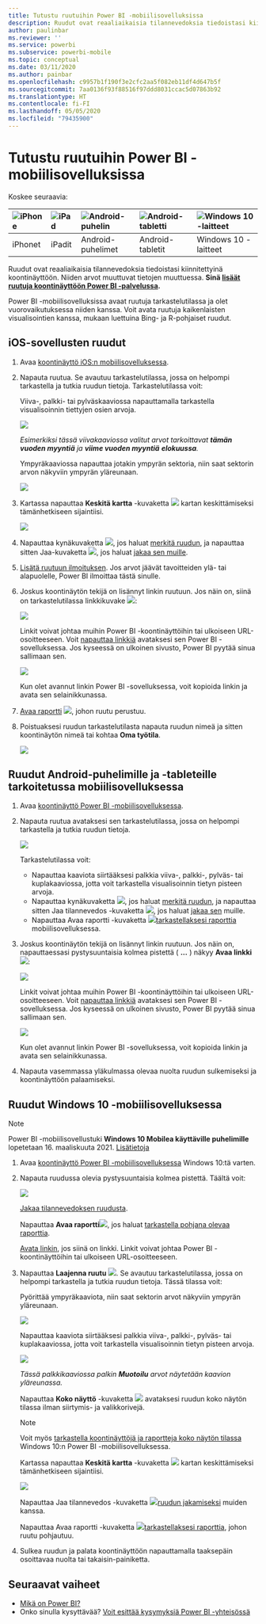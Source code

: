```yaml
---
title: Tutustu ruutuihin Power BI -mobiilisovelluksissa
description: Ruudut ovat reaaliaikaisia tilannevedoksia tiedoistasi kiinnitettyinä koontinäyttöön. Lue lisää vuorovaikutuksesta ruutujen kanssa Power BI -mobiilisovelluksissa.
author: paulinbar
ms.reviewer: ''
ms.service: powerbi
ms.subservice: powerbi-mobile
ms.topic: conceptual
ms.date: 03/11/2020
ms.author: painbar
ms.openlocfilehash: c9957b1f190f3e2cfc2aa5f082eb11df4d647b5f
ms.sourcegitcommit: 7aa0136f93f88516f97ddd8031ccac5d07863b92
ms.translationtype: HT
ms.contentlocale: fi-FI
ms.lasthandoff: 05/05/2020
ms.locfileid: "79435900"
---
```

# <a name="explore-tiles-in-the-power-bi-mobile-apps"></a>Tutustu ruutuihin Power BI -mobiilisovelluksissa
Koskee seuraavia:

| ![iPhone](./media/mobile-tiles-in-the-mobile-apps/iphone-logo-50-px.png) | ![iPad](./media/mobile-tiles-in-the-mobile-apps/ipad-logo-50-px.png) | ![Android-puhelin](./media/mobile-tiles-in-the-mobile-apps/android-phone-logo-50-px.png) | ![Android-tabletti](./media/mobile-tiles-in-the-mobile-apps/android-tablet-logo-50-px.png) | ![Windows 10 -laitteet](./media/mobile-tiles-in-the-mobile-apps/win-10-logo-50-px.png) |
|:--- |:--- |:--- |:--- |:--- |
| iPhonet |iPadit |Android-puhelimet |Android-tabletit |Windows 10 -laitteet |

Ruudut ovat reaaliaikaisia tilannevedoksia tiedoistasi kiinnitettyinä koontinäyttöön. Niiden arvot muuttuvat tietojen muuttuessa. **Sinä [lisäät ruutuja koontinäyttöön Power BI -palvelussa](../end-user-tiles.md).** 

Power BI -mobiilisovelluksissa avaat ruutuja tarkastelutilassa ja olet vuorovaikutuksessa niiden kanssa. Voit avata ruutuja kaikenlaisten visualisointien kanssa, mukaan luettuina Bing- ja R-pohjaiset ruudut.

## <a name="tiles-in-the-ios-apps"></a>iOS-sovellusten ruudut

1. Avaa [koontinäyttö iOS:n mobiilisovelluksessa](mobile-apps-view-dashboard.md).
2. Napauta ruutua. Se avautuu tarkastelutilassa, jossa on helpompi tarkastella ja tutkia ruudun tietoja. Tarkastelutilassa voit:
   
   Viiva-, palkki- tai pylväskaaviossa napauttamalla tarkastella visualisoinnin tiettyjen osien arvoja.
   
    ![](media/mobile-tiles-in-the-mobile-apps/power-bi-iphone-line-tile-values.png)
   
   *Esimerkiksi tässä viivakaaviossa valitut arvot tarkoittavat **tämän vuoden myyntiä** ja **viime vuoden myyntiä** **elokuussa**.*  
   
   Ympyräkaaviossa napauttaa jotakin ympyrän sektoria, niin saat sektorin arvon näkyviin ympyrän yläreunaan.  
   
   ![](media/mobile-tiles-in-the-mobile-apps/power-bi-ipad-tile-pie.png)
3. Kartassa napauttaa **Keskitä kartta** -kuvaketta ![](media/mobile-tiles-in-the-mobile-apps/power-bi-center-map-icon.png) kartan keskittämiseksi tämänhetkiseen sijaintiisi.

   ![](media/mobile-tiles-in-the-mobile-apps/power-bi-ipad-center-map.png)

4. Napauttaa kynäkuvaketta ![](./media/mobile-tiles-in-the-mobile-apps/power-bi-iphone-annotate-icon.png), jos haluat [merkitä ruudun](mobile-annotate-and-share-a-tile-from-the-mobile-apps.md#annotate-and-share-the-tile-report-or-visual), ja napauttaa sitten Jaa-kuvaketta ![](./media/mobile-tiles-in-the-mobile-apps/power-bi-iphone-share-icon.png), jos haluat [jakaa sen muille](mobile-annotate-and-share-a-tile-from-the-mobile-apps.md#annotate-and-share-the-tile-report-or-visual).

5. [Lisätä ruutuun ilmoituksen](mobile-set-data-alerts-in-the-mobile-apps.md). Jos arvot jäävät tavoitteiden ylä- tai alapuolelle, Power BI ilmoittaa tästä sinulle.

6. Joskus koontinäytön tekijä on lisännyt linkin ruutuun. Jos näin on, siinä on tarkastelutilassa linkkikuvake ![](media/mobile-tiles-in-the-mobile-apps/power-bi-iphone-link-icon.png):
   
    ![](media/mobile-tiles-in-the-mobile-apps/power-bi-iphone-tile-link.png)
   
    Linkit voivat johtaa muihin Power BI -koontinäyttöihin tai ulkoiseen URL-osoitteeseen. Voit [napauttaa linkkiä](../../service-dashboard-edit-tile.md#hyperlink) avataksesi sen Power BI -sovelluksessa. Jos kyseessä on ulkoinen sivusto, Power BI pyytää sinua sallimaan sen.
   
    ![](media/mobile-tiles-in-the-mobile-apps/pbi_andr_openlinkmessage.png)
   
    Kun olet avannut linkin Power BI -sovelluksessa, voit kopioida linkin ja avata sen selainikkunassa.
7. [Avaa raportti](mobile-reports-in-the-mobile-apps.md) ![](././media/mobile-tiles-in-the-mobile-apps/power-bi-ipad-open-report-icon.png), johon ruutu perustuu.
8. Poistuaksesi ruudun tarkastelutilasta napauta ruudun nimeä ja sitten koontinäytön nimeä tai kohtaa **Oma työtila**.
   
    ![](media/mobile-tiles-in-the-mobile-apps/power-bi-ipad-tile-breadcrumb.png)

## <a name="tiles-in-the-mobile-app-for-android-phones-and-tablets"></a>Ruudut Android-puhelimille ja -tableteille tarkoitetussa mobiilisovelluksessa
1. Avaa [koontinäyttö Power BI -mobiilisovelluksessa](mobile-apps-view-dashboard.md).
2. Napauta ruutua avataksesi sen tarkastelutilassa, jossa on helpompi tarkastella ja tutkia ruudun tietoja.
   
   ![](media/mobile-tiles-in-the-mobile-apps/power-bi-android-tablet-tile.png)
   
    Tarkastelutilassa voit:
   
   * Napauttaa kaaviota siirtääksesi palkkia viiva-, palkki-, pylväs- tai kuplakaaviossa, jotta voit tarkastella visualisoinnin tietyn pisteen arvoja.  
   * Napauttaa kynäkuvaketta ![](./media/mobile-tiles-in-the-mobile-apps/power-bi-iphone-annotate-icon.png), jos haluat [merkitä ruudun](mobile-annotate-and-share-a-tile-from-the-mobile-apps.md#annotate-and-share-the-tile-report-or-visual), ja napauttaa sitten Jaa tilannevedos -kuvaketta ![](./media/mobile-tiles-in-the-mobile-apps/pbi_andr_sharesnapicon.png), jos haluat [jakaa sen](mobile-annotate-and-share-a-tile-from-the-mobile-apps.md#annotate-and-share-the-tile-report-or-visual) muille.
   * Napauttaa Avaa raportti -kuvaketta ![](./media/mobile-tiles-in-the-mobile-apps/power-bi-android-tablet-open-report-icon.png)[tarkastellaksesi raporttia](mobile-reports-in-the-mobile-apps.md) mobiilisovelluksessa.
3. Joskus koontinäytön tekijä on lisännyt linkin ruutuun. Jos näin on, napauttaessasi pystysuuntaisia kolmea pistettä ( **...** ) näkyy **Avaa linkki** ![](media/mobile-tiles-in-the-mobile-apps/power-bi-iphone-link-icon.png):
   
    ![](media/mobile-tiles-in-the-mobile-apps/power-bi-android-tile-link.png)
   
    Linkit voivat johtaa muihin Power BI -koontinäyttöihin tai ulkoiseen URL-osoitteeseen. Voit [napauttaa linkkiä](../../service-dashboard-edit-tile.md#hyperlink) avataksesi sen Power BI -sovelluksessa. Jos kyseessä on ulkoinen sivusto, Power BI pyytää sinua sallimaan sen.
   
    ![](media/mobile-tiles-in-the-mobile-apps/pbi_andr_openlinkmessage.png)
   
    Kun olet avannut linkin Power BI -sovelluksessa, voit kopioida linkin ja avata sen selainikkunassa.
4. Napauta vasemmassa yläkulmassa olevaa nuolta ruudun sulkemiseksi ja koontinäyttöön palaamiseksi.

## <a name="tiles-in-the-windows-10-mobile-app"></a>Ruudut Windows 10 -mobiilisovelluksessa

>[!NOTE]
>Power BI -mobiilisovellustuki **Windows 10 Mobilea käyttäville puhelimille** lopetetaan 16. maaliskuuta 2021. [Lisätietoja](https://go.microsoft.com/fwlink/?linkid=2121400)

1. Avaa [koontinäyttö Power BI -mobiilisovelluksessa](mobile-apps-view-dashboard.md) Windows 10:tä varten.
2. Napauta ruudussa olevia pystysuuntaisia kolmea pistettä. Täältä voit: 
   
    ![](media/mobile-tiles-in-the-mobile-apps/pbi_win10tileellpslink.png)
   
    [Jakaa tilannevedoksen ruudusta](mobile-windows-10-phone-app-get-started.md).
   
    Napauttaa **Avaa raportti**![](././media/mobile-tiles-in-the-mobile-apps/power-bi-ipad-open-report-icon.png), jos haluat [tarkastella pohjana olevaa raporttia](mobile-reports-in-the-mobile-apps.md).
   
    [Avata linkin](../../service-dashboard-edit-tile.md#hyperlink), jos siinä on linkki. Linkit voivat johtaa Power BI -koontinäyttöihin tai ulkoiseen URL-osoitteeseen.
3. Napauttaa **Laajenna ruutu** ![](media/mobile-tiles-in-the-mobile-apps/power-bi-windows-10-focus-mode-icon.png). Se avautuu tarkastelutilassa, jossa on helpompi tarkastella ja tutkia ruudun tietoja. Tässä tilassa voit:
   
   Pyörittää ympyräkaaviota, niin saat sektorin arvot näkyviin ympyrän yläreunaan.  
   
   ![](media/mobile-tiles-in-the-mobile-apps/power-bi-windows-10-pie-focus-mode.png)
   
   Napauttaa kaaviota siirtääksesi palkkia viiva-, palkki-, pylväs- tai kuplakaaviossa, jotta voit tarkastella visualisoinnin tietyn pisteen arvoja.  
   
   ![](media/mobile-tiles-in-the-mobile-apps/pbi_win10ph_bartile0316.png)
   
   *Tässä palkkikaaviossa palkin **Muotoilu** arvot näytetään kaavion yläreunassa.*
   
   Napauttaa **Koko näyttö** -kuvaketta ![](media/mobile-tiles-in-the-mobile-apps/power-bi-full-screen-icon.png) avataksesi ruudun koko näytön tilassa ilman siirtymis- ja valikkorivejä.
   
   > [!NOTE]
   > Voit myös [tarkastella koontinäyttöjä ja raportteja koko näytön tilassa](mobile-windows-10-app-presentation-mode.md) Windows 10:n Power BI -mobiilisovelluksessa.
   > 
   > 
   
   Kartassa napauttaa **Keskitä kartta** -kuvaketta ![](media/mobile-tiles-in-the-mobile-apps/power-bi-center-map-icon.png) kartan keskittämiseksi tämänhetkiseen sijaintiisi.
   
   ![](media/mobile-tiles-in-the-mobile-apps/power-bi-windows-10-center-map.png)
   
   Napauttaa Jaa tilannevedos -kuvaketta ![](./media/mobile-tiles-in-the-mobile-apps/pbi_win10ph_shareicon.png)[ruudun jakamiseksi](mobile-windows-10-phone-app-get-started.md) muiden kanssa.   
   
   Napauttaa Avaa raportti -kuvaketta ![](././media/mobile-tiles-in-the-mobile-apps/power-bi-ipad-open-report-icon.png)[tarkastellaksesi raporttia](mobile-reports-in-the-mobile-apps.md), johon ruutu pohjautuu. 
4. Sulkea ruudun ja palata koontinäyttöön napauttamalla taaksepäin osoittavaa nuolta tai takaisin-painiketta.

## <a name="next-steps"></a>Seuraavat vaiheet
* [Mikä on Power BI?](../../fundamentals/power-bi-overview.md)
* Onko sinulla kysyttävää? [Voit esittää kysymyksiä Power BI -yhteisössä](https://community.powerbi.com/)

